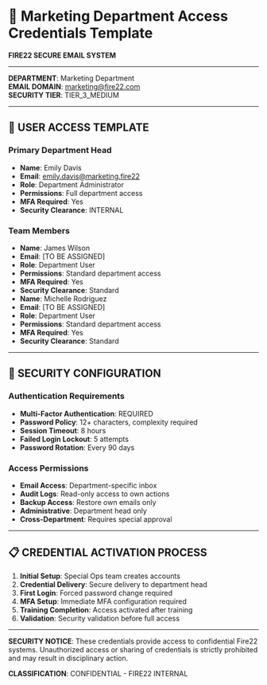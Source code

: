 # 🔑 Marketing Department Access Credentials Template

**FIRE22 SECURE EMAIL SYSTEM**

---

**DEPARTMENT**: Marketing Department  
**EMAIL DOMAIN**: marketing@fire22.com  
**SECURITY TIER**: TIER_3_MEDIUM

---

## 👤 **USER ACCESS TEMPLATE**

### **Primary Department Head**

- **Name**: Emily Davis
- **Email**: emily.davis@marketing.fire22
- **Role**: Department Administrator
- **Permissions**: Full department access
- **MFA Required**: Yes
- **Security Clearance**: INTERNAL

### **Team Members**

- **Name**: James Wilson
- **Email**: [TO BE ASSIGNED]
- **Role**: Department User
- **Permissions**: Standard department access
- **MFA Required**: Yes
- **Security Clearance**: Standard
- **Name**: Michelle Rodriguez
- **Email**: [TO BE ASSIGNED]
- **Role**: Department User
- **Permissions**: Standard department access
- **MFA Required**: Yes
- **Security Clearance**: Standard

---

## 🔐 **SECURITY CONFIGURATION**

### **Authentication Requirements**

- **Multi-Factor Authentication**: REQUIRED
- **Password Policy**: 12+ characters, complexity required
- **Session Timeout**: 8 hours
- **Failed Login Lockout**: 5 attempts
- **Password Rotation**: Every 90 days

### **Access Permissions**

- **Email Access**: Department-specific inbox
- **Audit Logs**: Read-only access to own actions
- **Backup Access**: Restore own emails only
- **Administrative**: Department head only
- **Cross-Department**: Requires special approval

---

## 📋 **CREDENTIAL ACTIVATION PROCESS**

1. **Initial Setup**: Special Ops team creates accounts
2. **Credential Delivery**: Secure delivery to department head
3. **First Login**: Forced password change required
4. **MFA Setup**: Immediate MFA configuration required
5. **Training Completion**: Access activated after training
6. **Validation**: Security validation before full access

---

**SECURITY NOTICE**: These credentials provide access to confidential Fire22 systems. Unauthorized access or sharing of credentials is strictly prohibited and may result in disciplinary action.

**CLASSIFICATION**: CONFIDENTIAL - FIRE22 INTERNAL
